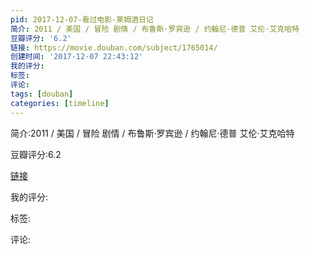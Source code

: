 ```yaml
---
pid: 2017-12-07-看过电影-莱姆酒日记
简介: 2011 / 美国 / 冒险 剧情 / 布鲁斯·罗宾逊 / 约翰尼·德普 艾伦·艾克哈特
豆瓣评分: '6.2'
链接: https://movie.douban.com/subject/1765014/
创建时间: '2017-12-07 22:43:12'
我的评分:
标签:
评论:
tags: [douban]
categories: [timeline]
---
```

简介:2011 / 美国 / 冒险 剧情 / 布鲁斯·罗宾逊 / 约翰尼·德普 艾伦·艾克哈特

豆瓣评分:6.2

[链接](https://movie.douban.com/subject/1765014/)

我的评分:

标签:

评论:

